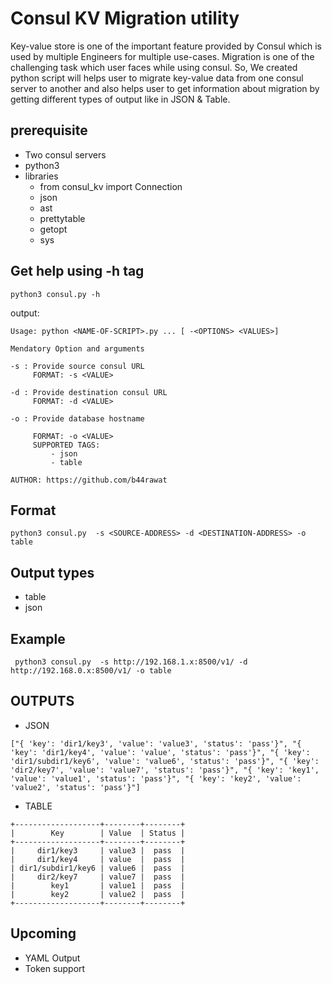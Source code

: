 # Consul KV Migration utility

Key-value store is one of the important feature provided by Consul which is used by multiple Engineers for multiple use-cases.
Migration is one of the challenging task which user faces while using consul. So, We created python script will helps user to migrate key-value data from one consul server to another and also helps user to get information about migration by getting different types of output like in JSON & Table.

## prerequisite
- Two consul servers
- python3
- libraries
  - from consul_kv import Connection
  - json
  - ast
  - prettytable
  - getopt
  - sys

## Get help using -h tag

```
python3 consul.py -h
```
output:
```
Usage: python <NAME-OF-SCRIPT>.py ... [ -<OPTIONS> <VALUES>]

Mendatory Option and arguments

-s : Provide source consul URL
     FORMAT: -s <VALUE>

-d : Provide destination consul URL
     FORMAT: -d <VALUE>

-o : Provide database hostname

     FORMAT: -o <VALUE>
     SUPPORTED TAGS:
         - json
         - table

AUTHOR: https://github.com/b44rawat
```

## Format

```
python3 consul.py  -s <SOURCE-ADDRESS> -d <DESTINATION-ADDRESS> -o table
```

## Output types

- table
- json

## Example 

```
 python3 consul.py  -s http://192.168.1.x:8500/v1/ -d http://192.168.0.x:8500/v1/ -o table
```

## OUTPUTS

- JSON

```
["{ 'key': 'dir1/key3', 'value': 'value3', 'status': 'pass'}", "{ 'key': 'dir1/key4', 'value': 'value', 'status': 'pass'}", "{ 'key': 'dir1/subdir1/key6', 'value': 'value6', 'status': 'pass'}", "{ 'key': 'dir2/key7', 'value': 'value7', 'status': 'pass'}", "{ 'key': 'key1', 'value': 'value1', 'status': 'pass'}", "{ 'key': 'key2', 'value': 'value2', 'status': 'pass'}"]
```

- TABLE

```
+-------------------+--------+--------+
|        Key        | Value  | Status |
+-------------------+--------+--------+
|     dir1/key3     | value3 |  pass  |
|     dir1/key4     | value  |  pass  |
| dir1/subdir1/key6 | value6 |  pass  |
|     dir2/key7     | value7 |  pass  |
|        key1       | value1 |  pass  |
|        key2       | value2 |  pass  |
+-------------------+--------+--------+
```

## Upcoming

- YAML Output
- Token support
